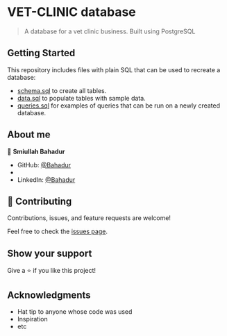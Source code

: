 # VET-CLINIC database

> A database for a vet clinic business. Built using PostgreSQL

## Getting Started

This repository includes files with plain SQL that can be used to recreate a database:

- [schema.sql](./schema.sql) to create all tables.
- [data.sql](./data.sql) to populate tables with sample data.
- [queries.sql](./queries.sql) for examples of queries that can be run on a newly created database.

## About me

👤 **Smiullah Bahadur**

- GitHub: [@Bahadur](https://github.com/samiullahbahadur)
- 
- LinkedIn: [@Bahadur](https://www.linkedin.com/in/samiullah-bahadur/)

## 🤝 Contributing

Contributions, issues, and feature requests are welcome!

Feel free to check the [issues page](../../issues/).

## Show your support

Give a ⭐️ if you like this project!

## Acknowledgments

- Hat tip to anyone whose code was used
- Inspiration
- etc